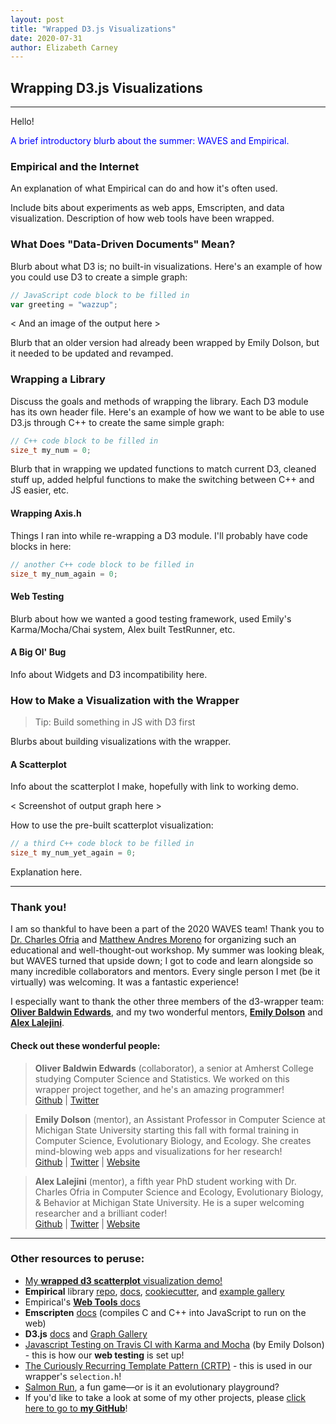 ```yaml
---
layout: post
title: "Wrapped D3.js Visualizations"
date: 2020-07-31
author: Elizabeth Carney
---
```

<link rel="stylesheet" type="text/css" media="all" href="{{ site.baseurl }}/assets/elizabethcarney/wrapped-d3-visualizations-styles.css"/>

## Wrapping D3.js Visualizations
---
Hello!

<p style="color:blue;">A brief introductory blurb about the summer: WAVES and Empirical.

### Empirical and the Internet
An explanation of what Empirical can do and how it's often used.

Include bits about experiments as web apps, Emscripten, and data visualization. Description of how web tools have been wrapped.

### What Does "Data-Driven Documents" Mean?
Blurb about what D3 is; no built-in visualizations. Here's an example of how you could use D3 to create a simple graph:

```js
// JavaScript code block to be filled in
var greeting = "wazzup";
```
< And an image of the output here >

Blurb that an older version had already been wrapped by Emily Dolson, but it needed to be updated and revamped.

### Wrapping a Library
Discuss the goals and methods of wrapping the library. Each D3 module has its own header file. Here's an example of how we want to be able to use D3.js through C++ to create the same simple graph:

```c++
// C++ code block to be filled in
size_t my_num = 0;
```
Blurb that in wrapping we updated functions to match current D3, cleaned stuff up, added helpful functions to make the switching between C++ and JS easier, etc.

#### Wrapping Axis.h
Things I ran into while re-wrapping a D3 module. I'll probably have code blocks in here:

```c++
// another C++ code block to be filled in
size_t my_num_again = 0;
```

#### Web Testing
Blurb about how we wanted a good testing framework, used Emily's Karma/Mocha/Chai system, Alex built TestRunner, etc.

#### A Big Ol' Bug
Info about Widgets and D3 incompatibility here.

### How to Make a Visualization with the Wrapper
> Tip: Build something in JS with D3 first

Blurbs about building visualizations with the wrapper.

#### A Scatterplot
Info about the scatterplot I make, hopefully with link to working demo.

< Screenshot of output graph here >

How to use the pre-built scatterplot visualization:

```c++
// a third C++ code block to be filled in
size_t my_num_yet_again = 0;
```
Explanation here.

---

### Thank you!
I am so thankful to have been a part of the 2020 WAVES team! Thank you to [Dr. Charles Ofria](https://ofria.com/) and [Matthew Andres Moreno](https://mmore500.com/) for organizing such an educational and well-thought-out workshop. My summer was looking bleak, but WAVES turned that upside down; I got to code and learn alongside so many incredible collaborators and mentors. Every single person I met (be it virtually) was welcoming. It was a fantastic experience!

I especially want to thank the other three members of the d3-wrapper team: [**Oliver Baldwin Edwards**](#check-out-these-wonderful-people:), and my two wonderful mentors, [**Emily Dolson**](#check-out-these-wonderful-people:) and [**Alex Lalejini**](#check-out-these-wonderful-people:).

#### Check out these wonderful people:

> **Oliver Baldwin Edwards** (collaborator), a senior at Amherst College studying Computer Science and Statistics. We worked on this wrapper project together, and he's an amazing programmer!  
[Github](https://github.com/Oliver-BE) | [Twitter](https://twitter.com/oliver_be2)

> **Emily Dolson** (mentor), an Assistant Professor in Computer Science at Michigan State University starting this fall with formal training in Computer Science, Evolutionary Biology, and Ecology. She creates mind-blowing web apps and visualizations for her research!  
[Github](https://github.com/EmilyDolson) | [Twitter](https://twitter.com/emilyldolson) | [Website](https://cse.msu.edu/~dolsonem/)

> **Alex Lalejini** (mentor), a fifth year PhD student working with Dr. Charles Ofria in Computer Science and Ecology, Evolutionary Biology, & Behavior at Michigan State University. He is a super welcoming researcher and a brilliant coder!  
[Github](https://github.com/amlalejini) | [Twitter](https://twitter.com/amlalejini) | [Website](https://lalejini.com/)

---

### Other resources to peruse:

- [My **wrapped d3 scatterplot** visualization demo!]()
- **Empirical** library [repo](https://github.com/devosoft/Empirical), [docs](https://empirical.readthedocs.io/en/latest/), [cookiecutter](https://github.com/devosoft/cookiecutter-empirical-project), and [example gallery](https://empirical.readthedocs.io/en/latest/BuiltWithEmpiricalGallery)
- Empirical's [**Web Tools** docs](https://empirical.readthedocs.io/en/latest/library/web/web.html)
- **Emscripten** [docs](https://emscripten.org/docs/getting_started/Tutorial.html) (compiles C and C++ into JavaScript to run on the web)
- **D3.js** [docs](https://github.com/d3/d3/wiki) and [Graph Gallery](https://www.d3-graph-gallery.com/index.html)
- [Javascript Testing on Travis CI with Karma and Mocha](https://devolab.org/javascript-testing-on-travis-ci-with-karma-and-mocha/) (by Emily Dolson) - this is how our **web testing** is set up!
- [The Curiously Recurring Template Pattern (CRTP)](https://www.fluentcpp.com/2017/05/12/curiously-recurring-template-pattern/) - this is used in our wrapper's `selection.h`!
- [Salmon Run](http://avida-ed-mirror1.beacon-center.org/SalmonRun/game/), a fun game—or is it an evolutionary playground?
- If you'd like to take a look at some of my other projects, please [click here to go to **my GitHub**](https://github.com/elizabethcarney)!
